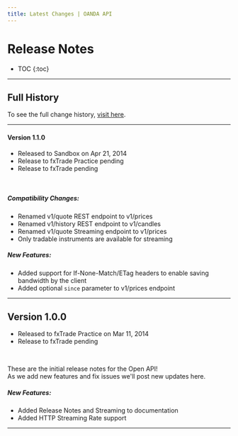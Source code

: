 ```yaml
---
title: Latest Changes | OANDA API
---
```


# Release Notes

* TOC
{:toc}

-------

## Full History

To see the full change history, [visit here](/docs/full-history.md).

------------------------


<!-- Template for adding new notes

#### Version 1.1.0
- Released to Sandbox on Feb 21, 2014
- Released to fxTrade Practice on Feb 26, 2014
- Release to fxTrade pending  
<br/>

##### Compatibility Changes:

- None because we don't mess with that much

##### New Features:

- Modified the thing to do the stuff
- More modifications to the thing

##### Bug Fixes:

- Stopped the other thing from breaking on sundays

-------------------------------------


Template ends -->


#### Version 1.1.0
- Released to Sandbox on Apr 21, 2014
- Release to fxTrade Practice pending
- Release to fxTrade pending  
<br/>

##### Compatibility Changes:

- Renamed v1/quote REST endpoint to v1/prices
- Renamed v1/history REST endpoint to v1/candles
- Renamed v1/quote Streaming endpoint to v1/prices
- Only tradable instruments are available for streaming

##### New Features:

- Added support for If-None-Match/ETag headers to enable saving bandwidth by the client
- Added optional `since` parameter to v1/prices endpoint


-------------------------------------


## Version 1.0.0
- Released to fxTrade Practice on Mar 11, 2014
- Release to fxTrade pending  
<br/>

These are the initial release notes for the Open API!  
As we add new features and fix issues we'll post new updates here.

##### New Features:

- Added Release Notes and Streaming to documentation
- Added HTTP Streaming Rate support

-------------------------------------





